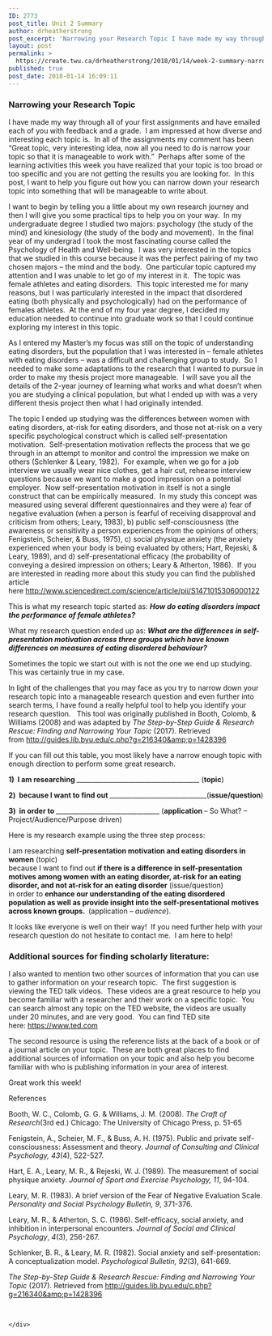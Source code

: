 ```yaml
---
ID: 2773
post_title: Unit 2 Summary
author: drheatherstrong
post_excerpt: 'Narrowing your Research Topic I have made my way through all of your first assignments and have emailed each of you with feedback and a grade.&nbsp; I am impressed at how diverse and interesting each topic is.&nbsp; In all of the assignments my comment has been &ldquo;Great topic, very interesting idea, now all you need [&hellip;]'
layout: post
permalink: >
  https://create.twu.ca/drheatherstrong/2018/01/14/week-2-summary-narrowing-your-research-topic-and-additional-sources/
published: true
post_date: 2018-01-14 16:09:11
---
```

<h3>Narrowing your Research Topic</h3>

I have made my way through all of your first assignments and have emailed each of you with feedback and a grade.  I am impressed at how diverse and interesting each topic is.  In all of the assignments my comment has been &#8220;Great topic, very interesting idea, now all you need to do is narrow your topic so that it is manageable to work with.&#8221;  Perhaps after some of the learning activities this week you have realized that your topic is too broad or too specific and you are not getting the results you are looking for.  In this post, I want to help you figure out how you can narrow down your research topic into something that will be manageable to write about.

I want to begin by telling you a little about my own research journey and then I will give you some practical tips to help you on your way.  In my undergraduate degree I studied two majors: psychology (the study of the mind) and kinesiology (the study of the body and movement).  In the final year of my undergrad I took the most fascinating course called the Psychology of Health and Well-being.  I was very interested in the topics that we studied in this course because it was the perfect pairing of my two chosen majors &#8211; the mind and the body.  One particular topic captured my attention and I was unable to let go of my interest in it.  The topic was female athletes and eating disorders.  This topic interested me for many reasons, but I was particularly interested in the impact that disordered eating (both physically and psychologically) had on the performance of females athletes.  At the end of my four year degree, I decided my education needed to continue into graduate work so that I could continue exploring my interest in this topic.

As I entered my Master&#8217;s my focus was still on the topic of understanding eating disorders, but the population that I was interested in &#8211; female athletes with eating disorders &#8211; was a difficult and challenging group to study.  So I needed to make some adaptations to the research that I wanted to pursue in order to make my thesis project more manageable.  I will save you all the details of the 2-year journey of learning what works and what doesn&#8217;t when you are studying a clinical population, but what I ended up with was a very different thesis project then what I had originally intended.

The topic I ended up studying was the differences between women with eating disorders, at-risk for eating disorders, and those not at-risk on a very specific psychological construct which is called self-presentation motivation.  Self-presentation motivation reflects the process that we go through in an attempt to monitor and control the impression we make on others (Schlenker &amp; Leary, 1982).  For example, when we go for a job interview we usually wear nice clothes, get a hair cut, rehearse interview questions because we want to make a good impression on a potential employer.  Now self-presentation motivation in itself is not a single construct that can be empirically measured.  In my study this concept was measured using several different questionnaires and they were a) fear of negative evaluation (when a person is fearful of receiving disapproval and criticism from others; Leary, 1983), b) public self-consciousness (the awareness or sensitivity a person experiences from the opinions of others; Fenigstein, Scheier, &amp; Buss, 1975), c) social physique anxiety (the anxiety experienced when your body is being evaluated by others; Hart, Rejeski, &amp; Leary, 1989), and d) self-presentational efficacy (the probability of conveying a desired impression on others; Leary &amp; Atherton, 1986).  If you are interested in reading more about this study you can find the published article here <a href="http://www.sciencedirect.com/science/article/pii/S1471015306000122">http://www.sciencedirect.com/science/article/pii/S1471015306000122</a>

This is what my research topic started as: <em><strong>How do eating disorders impact the performance of female athletes?</strong></em>

What my research question ended up as: <em><strong>What are the differences in self-presentation motivation across three groups which have known differences on measures of eating disordered behaviour?</strong></em>

Sometimes the topic we start out with is not the one we end up studying.  This was certainly true in my case.

In light of the challenges that you may face as you try to narrow down your research topic into a manageable research question and even further into search terms, I have found a really helpful tool to help you identify your research question.   This tool was originally published in Booth, Colomb, &amp; Williams (2008) and was adapted by <em>The Step-by-Step Guide &amp; Research Rescue: Finding and Narrowing Your Topic</em> (2017). Retrieved from <a href="http://guides.lib.byu.edu/c.php?g=216340&amp;p=1428396">http://guides.lib.byu.edu/c.php?g=216340&amp;p=1428396</a>

If you can fill out this table, you most likely have a narrow enough topic with enough direction to perform some great research.

<strong>1)  I am researching </strong>______________________________________ (<strong>topic</strong>)

<strong>2)  because I want to find out </strong>______________________________(<strong>issue/question</strong>)

<strong>3)  in order to </strong>________________________________ (<strong>application </strong>&#8211; So What? &#8211; Project/Audience/Purpose driven)

Here is my research example using the three step process:

I am researching <b>self-presentation motivation and eating disorders in women</b> (topic)<br />
because I want to find out <strong>if there is a difference in self-presentation motives among women with an eating disorder, at-risk for an eating disorder, and not at-risk for an eating disorder</strong> (issue/question)<br />
in order to <strong>enhance our understanding of the eating disordered population as well as provide insight into the self-presentational motives across known groups.  </strong>(application &#8211; <em>audience</em>).

It looks like everyone is well on their way!  If you need further help with your research question do not hesitate to contact me.  I am here to help!

<h3>Additional sources for finding scholarly literature:</h3>

I also wanted to mention two other sources of information that you can use to gather information on your research topic.  The first suggestion is viewing the TED talk videos.  These videos are a great resource to help you become familiar with a researcher and their work on a specific topic.  You can search almost any topic on the TED website, the videos are usually under 20 minutes, and are very good.  You can find TED site here: <a href="https://www.ted.com/">https://www.ted.com</a>

The second resource is using the reference lists at the back of a book or of a journal article on your topic.  These are both great places to find additional sources of information on your topic and also help you become familiar with who is publishing information in your area of interest.

Great work this week!

References

Booth, W. C., Colomb, G. G. &amp; Williams, J. M. (2008). <em>The Craft of Research</em>(3rd ed.) Chicago: The University of Chicago Press, p. 51-65

Fenigstein, A., Scheier, M. F., &amp; Buss, A. H. (1975). Public and private self-consciousness: Assessment and theory. <em>Journal of Consulting and Clinical Psychology, 43</em>(4), 522-527.

Hart, E. A., Leary, M. R., &amp; Rejeski, W. J. (1989). The measurement of social physique anxiety. <em>Journal of Sport and Exercise Psychology, 11</em>, 94-104.

Leary, M. R. (1983). A brief version of the Fear of Negative Evaluation Scale. <em>Personality and Social Psychology Bulletin, 9</em>, 371-376.

Leary, M. R., &amp; Atherton, S. C. (1986). Self-efficacy, social anxiety, and inhibition in interpersonal encounters. <i>Journal of Social and Clinical Psychology</i>, <i>4</i>(3), 256-267.

Schlenker, B. R., &amp; Leary, M. R. (1982). Social anxiety and self-presentation: A conceptualization model. <em>Psychological Bulletin, 92</em>(3), 641-669.

<em>The Step-by-Step Guide &amp; Research Rescue: Finding and Narrowing Your Topic</em> (2017). Retrieved from <a href="http://guides.lib.byu.edu/c.php?g=216340&amp;p=1428396">http://guides.lib.byu.edu/c.php?g=216340&amp;p=1428396</a>

&nbsp;

<div id="themify_builder_content-46" data-postid="46" class="themify_builder_content themify_builder_content-46 themify_builder">

    </div>

<!-- /themify_builder_content -->
